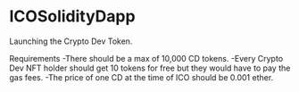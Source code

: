 # ICOSolidityDapp
Launching the Crypto Dev Token.

Requirements
-There should be a max of 10,000 CD tokens.
-Every Crypto Dev NFT holder should get 10 tokens for free but they would have to pay the gas fees.
-The price of one CD at the time of ICO should be 0.001 ether.
